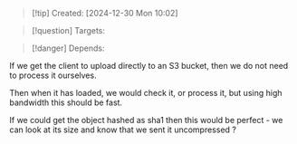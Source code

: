 
>[!tip] Created: [2024-12-30 Mon 10:02]

>[!question] Targets: 

>[!danger] Depends: 

If we get the client to upload directly to an S3 bucket, then we do not need to process it ourselves.

Then when it has loaded, we would check it, or process it, but using high bandwidth this should be fast.

If we could get the object hashed as sha1 then this would be perfect - we can look at its size and know that we sent it uncompressed ? 